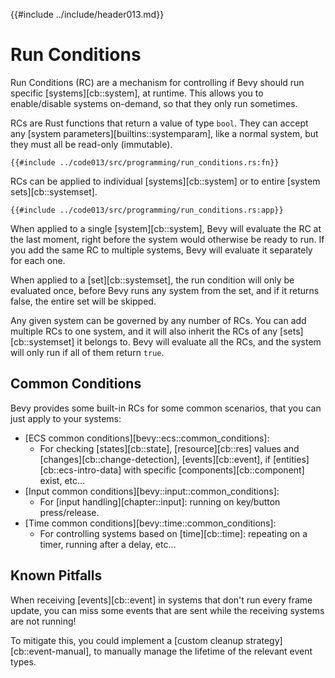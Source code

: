 {{#include ../include/header013.md}}

# Run Conditions

Run Conditions (RC) are a mechanism for controlling if Bevy should run specific
[systems][cb::system], at runtime. This allows you to enable/disable systems
on-demand, so that they only run sometimes.

RCs are Rust functions that return a value of type `bool`. They can accept
any [system parameters][builtins::systemparam], like a normal system, but
they must all be read-only (immutable).

```rust,no_run,noplayground
{{#include ../code013/src/programming/run_conditions.rs:fn}}
```

RCs can be applied to individual [systems][cb::system] or to entire [system
sets][cb::systemset].

```rust,no_run,noplayground
{{#include ../code013/src/programming/run_conditions.rs:app}}
```

When applied to a single [system][cb::system], Bevy will evaluate the RC at
the last moment, right before the system would otherwise be ready to run. If
you add the same RC to multiple systems, Bevy will evaluate it separately
for each one.

When applied to a [set][cb::systemset], the run condition will only be
evaluated once, before Bevy runs any system from the set, and if it returns
false, the entire set will be skipped.

Any given system can be governed by any number of RCs. You can add multiple RCs
to one system, and it will also inherit the RCs of any [sets][cb::systemset]
it belongs to. Bevy will evaluate all the RCs, and the system will only run
if all of them return `true`.

## Common Conditions

Bevy provides some built-in RCs for some common scenarios, that you can just
apply to your systems:
 - [ECS common conditions][bevy::ecs::common_conditions]:
   - For checking [states][cb::state], [resource][cb::res] values and [changes][cb::change-detection], [events][cb::event], if [entities][cb::ecs-intro-data] with specific [components][cb::component] exist, etc...
 - [Input common conditions][bevy::input::common_conditions]:
   - For [input handling][chapter::input]: running on key/button press/release.
 - [Time common conditions][bevy::time::common_conditions]:
   - For controlling systems based on [time][cb::time]: repeating on a timer, running after a delay, etc...

## Known Pitfalls

When receiving [events][cb::event] in systems that don't run every frame
update, you can miss some events that are sent while the receiving systems
are not running!

To mitigate this, you could implement a [custom cleanup
strategy][cb::event-manual], to manually manage the lifetime of the relevant
event types.
